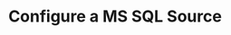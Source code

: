 ---
type: "docs"
title: "Configure a MS SQL Source"
linkTitle: "Configure a MS SQL Source"
weight: 20
description: >
    Learn how to configure MS SQL Sources
---